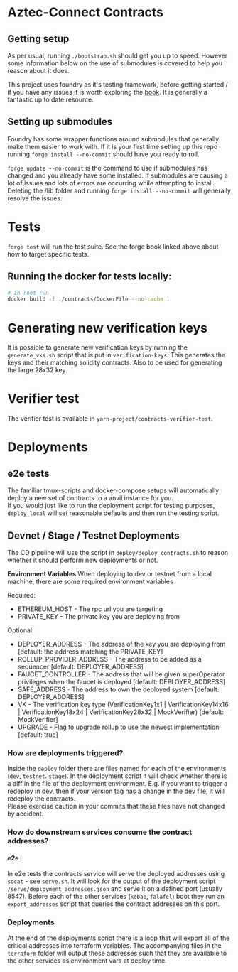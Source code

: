 # Aztec-Connect Contracts

## Getting setup

As per usual, running `./bootstrap.sh` should get you up to speed. However some information below on the use of submodules is covered to help you reason about it does.

This project uses foundry as it's testing framework, before getting started / if you have any issues it is worth exploring the [book](https://book.getfoundry.sh/). It is generally a fantastic up to date resource.

## Setting up submodules

Foundry has some wrapper functions around submodules that generally make them easier to work with. If it is your first time setting up this repo running `forge install --no-commit` should have you ready to roll.

`forge update --no-commit` is the command to use if submodules has changed and you already have some installed. If submodules are causing a lot of issues and lots of errors are occurring while attempting to install. Deleting the /lib folder and running `forge install --no-commit` will generally resolve the issues.

# Tests

`forge test` will run the test suite. See the forge book linked above about how to target specific tests.

## Running the docker for tests locally:

```bash
# In root run
docker build -f ./contracts/DockerFile --no-cache .
```

# Generating new verification keys

It is possible to generate new verification keys by running the `generate_vks.sh` script that is put in `verification-keys`. This generates the keys and their matching solidity contracts. Also to be used for generating the large 28x32 key.

# Verifier test

The verifier test is available in `yarn-project/contracts-verifier-test`.

# Deployments

## e2e tests

The familiar tmux-scripts and docker-compose setups will automatically deploy a new set of contracts to a anvil instance for you.  
If you would just like to run the deployment script for testing purposes, `deploy_local` will set reasonable defaults and then run the testing script.

## Devnet / Stage / Testnet Deployments

The CD pipeline will use the script in `deploy/deploy_contracts.sh` to reason whether it should perform new deployments or not.

**Environment Variables**
When deploying to dev or testnet from a local machine, there are some required environment variables

Required:

- ETHEREUM_HOST - The rpc url you are targeting
- PRIVATE_KEY - The private key you are deploying from

Optional:

- DEPLOYER_ADDRESS - The address of the key you are deploying from [default: the address matching the PRIVATE_KEY]
- ROLLUP_PROVIDER_ADDRESS - The address to be added as a sequencer [default: DEPLOYER_ADDRESS]
- FAUCET_CONTROLLER - The address that will be given superOperator privileges when the faucet is deployed [default: DEPLOYER_ADDRESS]
- SAFE_ADDRESS - The address to own the deployed system [default: DEPLOYER_ADDRESS]
- VK - The verification key type (VerificationKey1x1 | VerificationKey14x16 | VerificationKey18x24 | VerificationKey28x32 | MockVerifier) [default: MockVerifier]
- UPGRADE - Flag to upgrade rollup to use the newest implementation [default: true]

### How are deployments triggered?

Inside the `deploy` folder there are files named for each of the environments (`dev`, `testnet`. `stage`). In the deployment script it will check whether there is a diff in the file of the deployment environment. E.g. if you want to trigger a redeploy in dev, then if your version tag has a change in the dev file, it will redeploy the contracts.  
Please exercise caution in your commits that these files have not changed by accident.

### How do downstream services consume the contract addresses?

#### e2e

In e2e tests the contracts service will serve the deployed addresses using `socat` - see `serve.sh`. It will look for the output of the deployment script `/serve/deployment_addresses.json` and serve it on a defined port (usually 8547). Before each of the other services (`kebab`, `falafel`) boot they run an `export_addresses` script that queries the contract addresses on this port.

### Deployments

At the end of the deployments script there is a loop that will export all of the critical addresses into terraform variables. The accompanying files in the `terraform` folder will output these addresses such that they are available to the other services as environment vars at deploy time.
